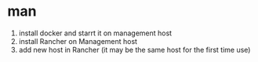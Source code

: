 # man
1) install docker and starrt it on management host
2) install Rancher on Management host
3) add new host in Rancher (it may be the same host for the first time use)
